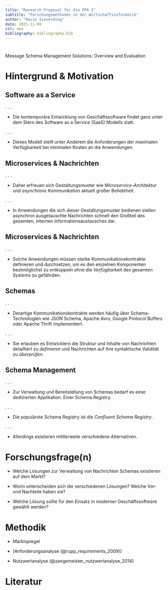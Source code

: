 ```yaml
---
title: "Research Proposal für die FPA I"
subtitle: "Forschungsmethoden in der Wirtschaftsinformatik"
author: "Kevin Sieverding"
date: 2021-11-08
csl: apa
bibliography: bibliography.bib
---
```


#

Message Schema Management Solutions: Overview and Evaluation

# Hintergrund & Motivation

## Software as a Service

. . .

- Die kontemporäre Entwicklung von Geschäftssoftware findet ganz unter dem Stern des Software as a Service (SaaS) Modells statt.

. . .

- Dieses Modell stellt unter Anderem die Anforderungen der maximalen Verfügbarkeit bei minimalen Kosten an die Anwendungen.

## Microservices & Nachrichten

. . .

- Daher erfreuen sich Gestaltungsmuster wie _Microservice-Architektur_ und _asynchrone Kommunikation_ aktuell großer Beliebtheit.

. . .

- In Anwendungen die sich dieser Gestaltungsmuster bedienen stellen asynchron ausgetauschte Nachrichten schnell den Großteil des gesamten, internen Informationsaustausches dar.

## Microservices & Nachrichten

. . .

- Solche Anwendungen müssen starke Kommunikationskontrakte definieren und durchsetzen, um es den einzelnen Komponenten bestmöglichst zu _entkoppeln_ ohne die _Verfügbarkeit_ des gesamten Systems zu gefährden.

## Schemas

. . .

- Derartige Kommunikationskontrakte werden häufig über Schema-Technologien wie JSON Schema, Apache Avro, Google Protocol Buffers oder Apache Thrift implementiert.

. . .

- Sie erlauben es Entwicklern die Struktur und Inhalte von Nachrichten detailliert zu _definieren_ und Nachrichten auf ihre syntaktische Validität zu _überprüfen_.

## Schema Management

. . .

- Zur Verwaltung und Bereitstellung von Schemas bedarf es einer dedizierten Applikation. Einer Schema Registry.

. . .

- Die populärste Schema Registry ist die _Confluent Schema Registry_.

. . .

- Allerdings existieren mittlerweile verschiedene Alternativen.

# Forschungsfrage(n)

- Welche Lösungen zur Verwaltung von Nachrichten Schemas existieren auf dem Markt?

- Worin unterscheiden sich die verschiedenen Lösungen? Welche Vor- und Nachteile haben sie?

- Welche Lösung sollte für den Einsatz in moderner Geschäftssoftware gewählt werden?

# Methodik

- Marktspiegel

- [Anforderungsanalyse (@rupp_requirements_2009)]

- Nutzwertanalyse (@zangemeister_nutzwertanalyse_2014)

# Literatur
